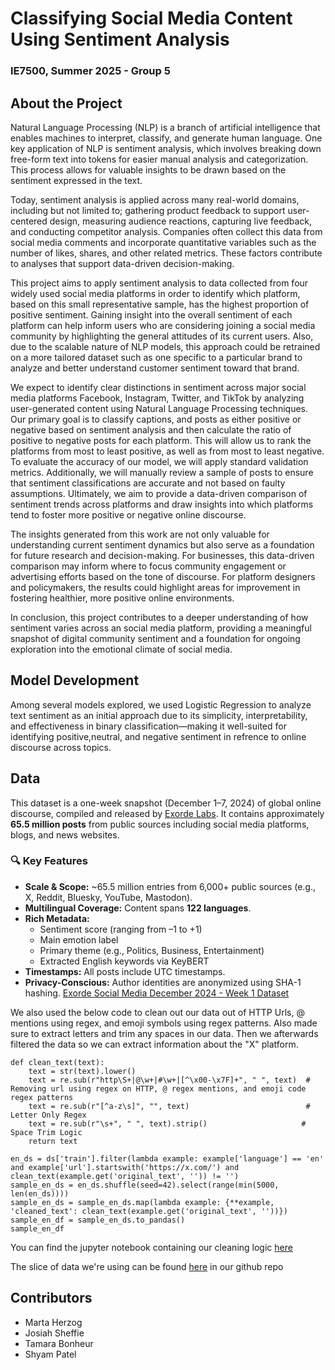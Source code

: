 # Classifying Social Media Content Using Sentiment Analysis  
### IE7500, Summer 2025 - Group 5

## About the Project
Natural Language Processing (NLP) is a branch of artificial intelligence that enables machines to interpret, classify, and generate human language. One key application of NLP is sentiment analysis, which involves breaking down free-form text into tokens for easier manual analysis and categorization. This process allows for valuable insights to be drawn based on the sentiment expressed in the text.  

Today, sentiment analysis is applied across many real-world domains, including but not limited to; gathering product feedback to support user-centered design, measuring audience reactions, capturing live feedback, and conducting competitor analysis. Companies often collect this data from social media comments and incorporate quantitative variables such as the number of likes, shares, and other related metrics. These factors contribute to analyses that support data-driven decision-making.  

This project aims to apply sentiment analysis to data collected from four widely used social media platforms in order to identify which platform, based on this small representative sample, has the highest proportion of positive sentiment. Gaining insight into the overall sentiment of each platform can help inform users who are considering joining a social media community by highlighting the general attitudes of its current users. Also, due to the scalable nature of NLP models, this approach could be retrained on a more tailored dataset such as one specific to a particular brand to analyze and better understand customer sentiment toward that brand.  

We expect to identify clear distinctions in sentiment across major social media platforms Facebook, Instagram, Twitter, and TikTok by analyzing user-generated content using Natural Language Processing techniques. Our primary goal is to classify captions, and posts as either positive or negative based on sentiment analysis and then calculate the ratio of positive to negative posts for each platform. This will allow us to rank the platforms from most to least positive, as well as from most to least negative. To evaluate the accuracy of our model, we will apply standard validation metrics. Additionally, we will manually review a sample of posts to ensure that sentiment classifications are accurate and not based on faulty assumptions. Ultimately, we aim to provide a data-driven comparison of sentiment trends across platforms and draw insights into which platforms tend to foster more positive or negative online discourse.  

The insights generated from this work are not only valuable for understanding current sentiment dynamics but also serve as a foundation for future research and decision-making. For businesses, this data-driven comparison may inform where to focus community engagement or advertising efforts based on the tone of discourse. For platform designers and policymakers, the results could highlight areas for improvement in fostering healthier, more positive online environments.  

In conclusion, this project contributes to a deeper understanding of how sentiment varies across an social media platform, providing a meaningful snapshot of digital community sentiment and a foundation for ongoing exploration into the emotional climate of social media.  

## Model Development

Among several models explored, we used Logistic Regression to analyze text sentiment as an initial approach due to its simplicity, interpretability, and effectiveness in binary classification—making it well-suited for identifying positive,neutral, and negative sentiment in refrence to online discourse across topics.



## Data 
This dataset is a one-week snapshot (December 1–7, 2024) of global online discourse, compiled and released by [Exorde Labs](https://exorde.network). It contains approximately **65.5 million posts** from public sources including social media platforms, blogs, and news websites.

### 🔍 Key Features

- **Scale & Scope:** ~65.5 million entries from 6,000+ public sources (e.g., X, Reddit, Bluesky, YouTube, Mastodon).
- **Multilingual Coverage:** Content spans **122 languages**.
- **Rich Metadata:**
  - Sentiment score (ranging from –1 to +1)
  - Main emotion label
  - Primary theme (e.g., Politics, Business, Entertainment)
  - Extracted English keywords via KeyBERT
- **Timestamps:** All posts include UTC timestamps.
- **Privacy-Conscious:** Author identities are anonymized using SHA-1 hashing.
[Exorde Social Media December 2024 - Week 1 Dataset](https://huggingface.co/datasets/Exorde/exorde-social-media-december-2024-week1)

We also used the below code to clean out our data out of HTTP Urls, @ mentions using regex, and emoji symbols using regex patterns.
Also made sure to extract letters and trim any spaces in our data.
Then we afterwards filtered the data so we can extract information about the "X" platform.

```
def clean_text(text):
    text = str(text).lower()
    text = re.sub(r"http\S+|@\w+|#\w+|[^\x00-\x7F]+", " ", text)  # Removing url using regex on HTTP, @ regex mentions, and emoji code regex patterns
    text = re.sub(r"[^a-z\s]", "", text)                          # Letter Only Regex
    text = re.sub(r"\s+", " ", text).strip()                     # Space Trim Logic
    return text

en_ds = ds['train'].filter(lambda example: example['language'] == 'en' and example['url'].startswith('https://x.com/') and clean_text(example.get('original_text', '')) != '')
sample_en_ds = en_ds.shuffle(seed=42).select(range(min(5000, len(en_ds))))
sample_en_ds = sample_en_ds.map(lambda example: {**example, 'cleaned_text': clean_text(example.get('original_text', ''))})
sample_en_df = sample_en_ds.to_pandas()
sample_en_df
```

You can find the jupyter notebook containing our cleaning logic [here](https://github.com/jrsheffie/Text-Sentimization/blob/main/Models/dataset_cleaning.ipynb)

The slice of data we're using can be found [here](https://github.com/jrsheffie/Text-Sentimization/tree/main/Dataset) in our github repo

## Contributors
- Marta Herzog
- Josiah Sheffie
- Tamara Bonheur
- Shyam Patel



